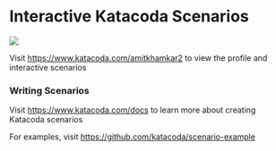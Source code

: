 # Interactive Katacoda Scenarios

[![](http://shields.katacoda.com/katacoda/amitkhamkar2/count.svg)](https://www.katacoda.com/amitkhamkar2 "Get your profile on Katacoda.com")

Visit https://www.katacoda.com/amitkhamkar2 to view the profile and interactive scenarios

### Writing Scenarios
Visit https://www.katacoda.com/docs to learn more about creating Katacoda scenarios

For examples, visit https://github.com/katacoda/scenario-example
